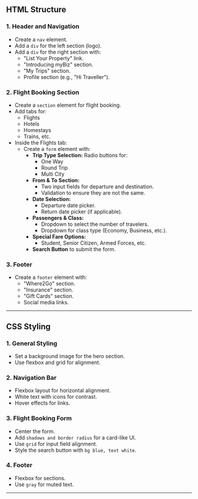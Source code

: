 ## HTML Structure

### 1. **Header and Navigation**
- Create a `nav` element.
- Add a `div` for the left section (logo).
- Add a `div` for the right section with:
  - "List Your Property" link.
  - "Introducing myBiz" section.
  - "My Trips" section.
  - Profile section (e.g., "Hi Traveller").

### 2. **Flight Booking Section**
- Create a `section` element for flight booking.
- Add tabs for:
  - Flights
  - Hotels
  - Homestays
  - Trains, etc.
- Inside the Flights tab:
  - Create a `form` element with:
    - **Trip Type Selection:** Radio buttons for:
      - One Way
      - Round Trip
      - Multi City
    - **From & To Section:**
      - Two input fields for departure and destination.
      - Validation to ensure they are not the same.
    - **Date Selection:**
      - Departure date picker.
      - Return date picker (if applicable).
    - **Passengers & Class:**
      - Dropdown to select the number of travelers.
      - Dropdown for class type (Economy, Business, etc.).
    - **Special Fare Options:**
      - Student, Senior Citizen, Armed Forces, etc.
    - **Search Button** to submit the form.

### 3. **Footer**
- Create a `footer` element with:
  - "Where2Go" section.
  - "Insurance" section.
  - "Gift Cards" section.
  - Social media links.

---

## CSS Styling

### 1. **General Styling**
- Set a background image for the hero section.
- Use flexbox and grid for alignment.

### 2. **Navigation Bar**
- Flexbox layout for horizontal alignment.
- White text with icons for contrast.
- Hover effects for links.

### 3. **Flight Booking Form**
- Center the form.
- Add `shadows and border radius` for a card-like UI.
- Use `grid` for input field alignment.
- Style the search button with `bg blue, text white`.

### 4. **Footer**
- Flexbox for sections.
- Use `gray` for muted text.

---

